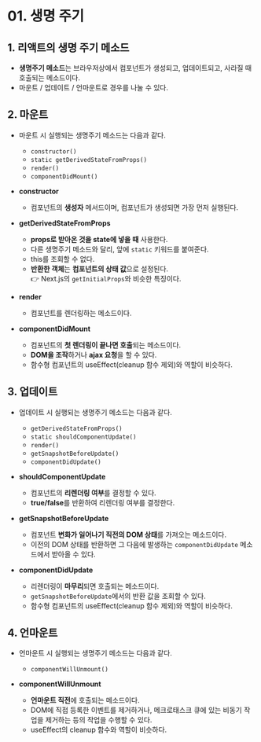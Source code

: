 # 01. 생명 주기

## 1. 리액트의 생명 주기 메소드

- **생명주기 메소드**는 브라우저상에서 컴포넌트가 생성되고, 업데이트되고, 사라질 때 호출되는 메소드이다.
- 마운트 / 업데이트 / 언마운트로 경우를 나눌 수 있다.

## 2. 마운트

- 마운트 시 실행되는 생명주기 메소드는 다음과 같다.

  - `constructor()`
  - `static getDerivedStateFromProps()`
  - `render()`
  - `componentDidMount()`

- **constructor**

  - 컴포넌트의 **생성자** 메서드이며, 컴포넌트가 생성되면 가장 먼저 실행된다.

- **getDerivedStateFromProps**

  - **props로 받아온 것을 state에 넣을 때** 사용한다.
  - 다른 생명주기 메소드와 달리, 앞에 `static` 키워드를 붙여준다.
  - this를 조회할 수 없다.
  - **반환한 객체**는 **컴포넌트의 상태 값**으로 설정된다. <br>
    👉 Next.js의 `getInitialProps`와 비슷한 특징이다.

- **render**

  - 컴포넌트를 렌더링하는 메소드이다.

- **componentDidMount**

  - 컴포넌트의 **첫 렌더링이 끝나면 호출**되는 메소드이다.
  - **DOM을 조작**하거나 **ajax 요청**을 할 수 있다.
  - 함수형 컴포넌트의 useEffect(cleanup 함수 제외)와 역할이 비슷하다.

## 3. 업데이트

- 업데이트 시 실행되는 생명주기 메소드는 다음과 같다.

  - `getDerivedStateFromProps()`
  - `static shouldComponentUpdate()`
  - `render()`
  - `getSnapshotBeforeUpdate()`
  - `componentDidUpdate()`

- **shouldComponentUpdate**

  - 컴포넌트의 **리렌더링 여부**를 결정할 수 있다.
  - **true/false**를 반환하여 리렌더링 여부를 결정한다.

- **getSnapshotBeforeUpdate**

  - 컴포넌트 **변화가 일어나기 직전의 DOM 상태**를 가져오는 메소드이다.
  - 이전의 DOM 상태를 반환하면 그 다음에 발생하는 `componentDidUpdate` 메소드에서 받아올 수 있다.

- **componentDidUpdate**

  - 리렌더링이 **마무리**되면 호출되는 메소드이다.
  - `getSnapshotBeforeUpdate`에서의 반환 값을 조회할 수 있다.
  - 함수형 컴포넌트의 useEffect(cleanup 함수 제외)와 역할이 비슷하다.

## 4. 언마운트

- 언마운트 시 실행되는 생명주기 메소드는 다음과 같다.

  - `componentWillUnmount()`

- **componentWillUnmount**

  - **언마운트 직전**에 호출되는 메소드이다.
  - DOM에 직접 등록한 이벤트를 제거하거나, 메크로태스크 큐에 있는 비동기 작업을 제거하는 등의 작업을 수행할 수 있다.
  - useEffect의 cleanup 함수와 역할이 비슷하다.
